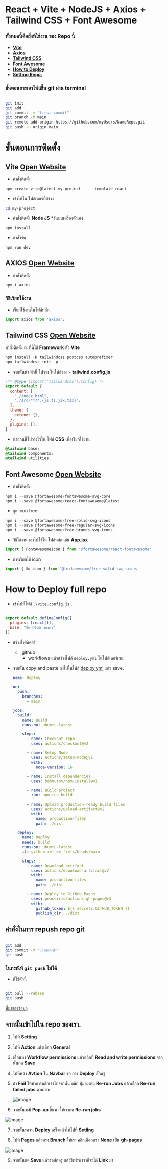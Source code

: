 # **React + Vite + NodeJS + Axios + Tailwind CSS + Font Awesome**
### ทั้งหมดนี้คือสิ่งที่ใช้งาน ของ Repo นี้
- **[Vite](https://github.com/DoNuTll40/snru-todolist-react?tab=readme-ov-file#vite-open-website)**
- **[Axios](https://github.com/DoNuTll40/snru-todolist-react?tab=readme-ov-file#axios-open-website)**
- **[Tailwind CSS](https://github.com/DoNuTll40/snru-todolist-react?tab=readme-ov-file#tailwind-css-open-website)**
- **[Font Awesome](https://github.com/DoNuTll40/snru-todolist-react?tab=readme-ov-file#font-awesome-open-website)**
- **[How to Deploy](https://github.com/DoNuTll40/snru-todolist-react?tab=readme-ov-file#how-to-deploy-full-repo)**
- **[Setting Repo.](https://github.com/DoNuTll40/snru-todolist-react?tab=readme-ov-file#%E0%B8%88%E0%B8%B2%E0%B8%81%E0%B8%99%E0%B8%B1%E0%B9%89%E0%B8%99%E0%B9%80%E0%B8%82%E0%B9%89%E0%B8%B2%E0%B9%84%E0%B8%9B%E0%B9%83%E0%B8%99-repo-%E0%B8%82%E0%B8%AD%E0%B8%87%E0%B9%80%E0%B8%A3%E0%B8%B2)**

### ขั้นตอนการเอาไฟล์ขึ้น git ผ่าน terminal

``` bash

git init
git add .
git commit -m "first commit"
git branch -M main
git remote add origin https://github.com/myUsers/NameRepo.git
git push -u origin main

```

# ขั้นตอนการติดตั้ง

## **Vite** [Open Website](https://vitejs.dev/)

- คำสั่งติดตั้ง

``` powershell
npm create vite@latest my-project -- --template react
```

- เข้าไปใน โฟล์เดอร์ที่สร้าง

``` powershell
cd my-project
```

- คำสั่งติดตั้ง **Node JS** *รันบนเครื่องตัวเอง

``` powershell
npm install
```

- คำสั่งรัน

``` powershell
npm run dev
```



## **AXIOS** [Open Website](https://axios-http.com/)

- คำสั่งติดตั้ง

``` powershell
npm i axios
```

### วิธีเรียกใช้งาน
- เรียกใช้งานในไฟล์หลัก

``` javascript
import axios from 'axios';
```

## **Tailwind CSS** [Open Website](https://tailwindcss.com/docs/installation)

คำสั่งติดตั้ง ณ ที่นี้ใช้ **Framework** ตัว **Vite**

``` powershell
npm install -D tailwindcss postcss autoprefixer
npx tailwindcss init -p
```

- จากนั้นนำ ตัวนี้ ไปวาง ในไฟล์ของ - **tailwind.config.js**

``` javascript
/** @type {import('tailwindcss').Config} */
export default {
  content: [
    "./index.html",
    "./src/**/*.{js,ts,jsx,tsx}",
  ],
  theme: {
    extend: {},
  },
  plugins: [],
} 
```

- นำส่วนนี้ไปวางไว้ใน ไฟล์ **CSS** เพื่อเรียกใช้งาน

``` css
@tailwind base;
@tailwind components;
@tailwind utilities;
```

## **Font Awesome** [Open Website](https://fontawesome.com/)

- คำสั่งติดตั้ง

``` powershell
npm i --save @fortawesome/fontawesome-svg-core
npm i --save @fortawesome/react-fontawesome@latest
```

- ชุด icon free

``` powershell
npm i --save @fortawesome/free-solid-svg-icons
npm i --save @fortawesome/free-regular-svg-icons
npm i --save @fortawesome/free-brands-svg-icons
```

- วิธีใช้งาน เอาไปไว้ใน ไฟล์หลัก เช่น **[App.jsx](./src/App.jsx)**

``` javascript
import { FontAwesomeIcon } from '@fortawesome/react-fontawesome'
```

- การเรียกใช้ icon

``` javascript
import { ชื่อ icon } from '@fortawesome/free-solid-svg-icons' 
```

# How to Deploy full repo

- เข้าไปที่ไฟล์ ```./vite.config.js``` . 

``` javascript

export default defineConfig({
  plugins: [react()],
  base: "ชื่อ repo ชองเรา"
})

```

- สร้างโฟล์เดอร์
  - .github
    - workflows แล้วสร้างไฟล์  ```deploy.yml``` ในโฟล์เดอร์เลย.

- จากนั้น copy and paste ลงไปในไฟล์ [deploy.yml](./.github/workflows/deploy.yml) แล้ว save.

  ``` yaml
  name: Deploy
  
  on:
    push:
      branches:
        - main
  
  jobs:
    build:
      name: Build
      runs-on: ubuntu-latest
  
      steps:
        - name: Checkout repo
          uses: actions/checkout@v2
  
        - name: Setup Node
          uses: actions/setup-node@v1
          with:
            node-version: 16
  
        - name: Install dependencies
          uses: bahmutov/npm-install@v1
  
        - name: Build project
          run: npm run build
  
        - name: Upload production-ready build files
          uses: actions/upload-artifact@v2
          with:
            name: production-files
            path: ./dist
  
    deploy:
      name: Deploy
      needs: build
      runs-on: ubuntu-latest
      if: github.ref == 'refs/heads/main'
  
      steps:
        - name: Download artifact
          uses: actions/download-artifact@v2
          with:
            name: production-files
            path: ./dist
  
        - name: Deploy to GitHub Pages
          uses: peaceiris/actions-gh-pages@v3
          with:
            github_token: ${{ secrets.GITHUB_TOKEN }}
            publish_dir: ./dist
  ```

## คำสั่งในการ repush repo git

  ```bash
  
  git add .
  git commit -m "แล้วแต่จะตั้ง"
  git push
  
  ```

### ในกรณีที่ ``` git push ``` ไม่ได้


- ก็ใช้ตัวนี้
``` bash

git pull --rebase
git push

```

[ที่มาของข้อมูล](https://stackoverflow.com/questions/24114676/git-error-failed-to-push-some-refs-to-remote)

## จากนั้นเข้าไปใน repo ของเรา.

1. ไปที่ **Setting**

1. ไปที่ **Action** แล้วเลือก **General**

1. เลื่อนหา **Workflow permissions** แล้วคลิกที่ **Read and write permissions** จากนั้นกด **Save**

1. ไปที่หน้า **Avtion** ใน **Navbar** รอ การ **Deploy** สักครู่

1. ถ้า **Fail** ให้ทำการคลิกเข้าไปจากนั้น คลิก ปุ่มลงตรง **Re-run Jobs** แล้วเลือก **Re-run failed jobs** ตามภาพ

   ![image](https://lh3.googleusercontent.com/u/0/drive-viewer/AEYmBYQ4o_fUIHNBB5usj2sqCmniR8GbyWhjtpXne21mACwM1MDkfjWGcv-ZE7kC-afNGjPsAzZYCZvT-hXxVQP_5zfDM5p20A=w1398-h1380)

6. จากนั้นจะมี **Pop-up** ขึ้นมา ให้เรากด **Re-run jobs**

![image](https://lh3.googleusercontent.com/u/0/drive-viewer/AEYmBYQN0Dk9F1HLquG2YOOkgN5iiKYldqQQOaOsl3-smj2iOpMDmNnQhB7wnKNDlGubuPMhYsjMwtK-EfOHztdSM2XHqqPa=w1960-h1932)

7. จากนั้นรอจน **Deploy** เสร็จแล้วให้ไปที่ **Setiing**

8. ไปที่ **Pages** แล้วตรง **Branch** ให้เรา คลิกเลือกตรง **None** เป็น **gh-pages**

![image](https://lh3.googleusercontent.com/u/0/drive-viewer/AEYmBYTPK8mnmx_KOfhAb8DXxcR8vNzuWgfRha8x9mpxDStn3C1PRoKY2F77hGR3Z7K9SUyxKjiZJXhX8DEx2547DJwTflpTug=w1960-h1932)

9. จากนั้นกด **Save** แล้วรอสักครู่ แล้วรีเฟรช เราก็จะได้ **Link** มา
